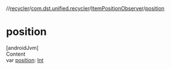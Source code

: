 //[recycler](../../../index.md)/[com.dst.unified.recycler](../index.md)/[ItemPositionObserver](index.md)/[position](position.md)



# position  
[androidJvm]  
Content  
var [position](position.md): [Int](https://kotlinlang.org/api/latest/jvm/stdlib/kotlin/-int/index.html)  



